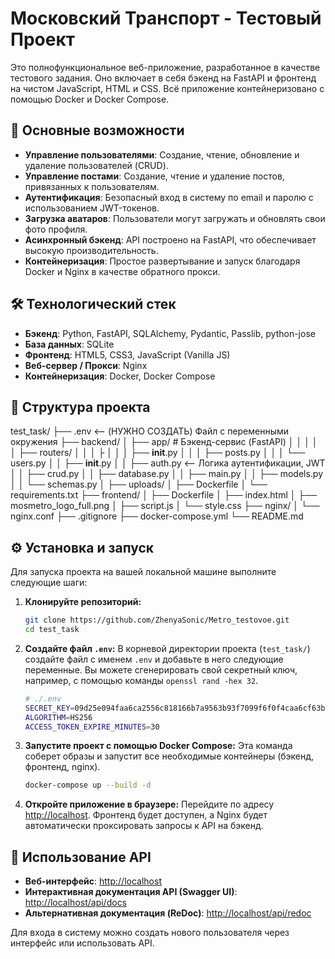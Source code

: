# Московский Транспорт - Тестовый Проект

Это полнофункциональное веб-приложение, разработанное в качестве тестового задания. Оно включает в себя бэкенд на FastAPI и фронтенд на чистом JavaScript, HTML и CSS. Всё приложение контейнеризовано с помощью Docker и Docker Compose.

## 🚀 Основные возможности

*   **Управление пользователями**: Создание, чтение, обновление и удаление пользователей (CRUD).
*   **Управление постами**: Создание, чтение и удаление постов, привязанных к пользователям.
*   **Аутентификация**: Безопасный вход в систему по email и паролю с использованием JWT-токенов.
*   **Загрузка аватаров**: Пользователи могут загружать и обновлять свои фото профиля.
*   **Асинхронный бэкенд**: API построено на FastAPI, что обеспечивает высокую производительность.
*   **Контейнеризация**: Простое развертывание и запуск благодаря Docker и Nginx в качестве обратного прокси.

## 🛠️ Технологический стек

*   **Бэкенд**: Python, FastAPI, SQLAlchemy, Pydantic, Passlib, python-jose
*   **База данных**: SQLite
*   **Фронтенд**: HTML5, CSS3, JavaScript (Vanilla JS)
*   **Веб-сервер / Прокси**: Nginx
*   **Контейнеризация**: Docker, Docker Compose

## 📁 Структура проекта
test_task/
├── .env     <-- (НУЖНО СОЗДАТЬ) Файл с переменными окружения
├── backend/
│   ├── app/ # Бэкенд-сервис (FastAPI)
│   │   │ 
│   │   ├── routers/
│   │   │   ├
│   │   │   ├── __init__.py
│   │   │   ├── posts.py
│   │   │   └── users.py
│   │   ├── __init__.py
│   │   ├── auth.py         <-- Логика аутентификации, JWT
│   │   ├── crud.py
│   │   ├── database.py
│   │   ├── main.py
│   │   ├── models.py
│   │   └── schemas.py
│   ├── uploads/
│   ├── Dockerfile
│   └── requirements.txt
├── frontend/
│   ├── Dockerfile
│   ├── index.html
│   ├── mosmetro_logo_full.png
│   ├── script.js
│   └── style.css
├── nginx/
│   └── nginx.conf
├── .gitignore
├── docker-compose.yml
└── README.md


## ⚙️ Установка и запуск

Для запуска проекта на вашей локальной машине выполните следующие шаги:

1.  **Клонируйте репозиторий:**
    ```bash
    git clone https://github.com/ZhenyaSonic/Metro_testovoe.git
    cd test_task
    ```

2.  **Создайте файл `.env`:**
    В корневой директории проекта (`test_task/`) создайте файл с именем `.env` и добавьте в него следующие переменные. Вы можете сгенерировать свой секретный ключ, например, с помощью команды `openssl rand -hex 32`.

    ```bash
    # ./.env
    SECRET_KEY=09d25e094faa6ca2556c818166b7a9563b93f7099f6f0f4caa6cf63b88e8d3e7
    ALGORITHM=HS256
    ACCESS_TOKEN_EXPIRE_MINUTES=30
    ```

3.  **Запустите проект с помощью Docker Compose:**
    Эта команда соберет образы и запустит все необходимые контейнеры (бэкенд, фронтенд, nginx).

    ```bash
    docker-compose up --build -d
    ```

4.  **Откройте приложение в браузере:**
    Перейдите по адресу [http://localhost](http://localhost). Фронтенд будет доступен, а Nginx будет автоматически проксировать запросы к API на бэкенд.

## 📝 Использование API

*   **Веб-интерфейс**: [http://localhost](http://localhost)
*   **Интерактивная документация API (Swagger UI)**: [http://localhost/api/docs](http://localhost/api/docs)
*   **Альтернативная документация (ReDoc)**: [http://localhost/api/redoc](http://localhost/api/redoc)

Для входа в систему можно создать нового пользователя через интерфейс или использовать API.
